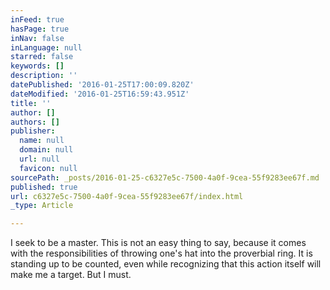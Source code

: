 ```yaml
---
inFeed: true
hasPage: true
inNav: false
inLanguage: null
starred: false
keywords: []
description: ''
datePublished: '2016-01-25T17:00:09.820Z'
dateModified: '2016-01-25T16:59:43.951Z'
title: ''
author: []
authors: []
publisher:
  name: null
  domain: null
  url: null
  favicon: null
sourcePath: _posts/2016-01-25-c6327e5c-7500-4a0f-9cea-55f9283ee67f.md
published: true
url: c6327e5c-7500-4a0f-9cea-55f9283ee67f/index.html
_type: Article

---
```

I seek to be a master. This is not an easy thing to say, because it comes with the responsibilities of throwing one's hat into the proverbial ring. It is standing up to be counted, even while recognizing that this action itself will make me a target.  But I must.
